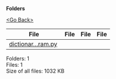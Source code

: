 **Folders**

[&lt;Go Back&gt;](../right.html)

<table><thead><tr class="header"><th><strong>File</strong></th><th><strong>File</strong></th><th><strong>File</strong></th><th><strong>File</strong></th></tr></thead><tbody><tr class="odd"><td><a href="dictionary_program.py">dictionar…ram.py</a> </td><td></td><td></td><td></td></tr></tbody></table>

Folders: 1  
Files: 1  
Size of all files: 1032 KB
